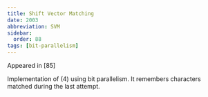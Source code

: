 ```yaml
---
title: Shift Vector Matching
date: 2003
abbreviation: SVM
sidebar:
  order: 88
tags: [bit-parallelism]
---
```


Appeared in [85]

Implementation of (4) using bit parallelism. It remembers characters matched during the last attempt.

